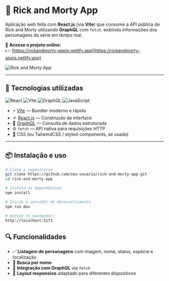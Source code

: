 # 🚀 Rick and Morty App

Aplicação web feita com **React.js** (via **Vite**) que consome a API pública de Rick and Morty utilizando **GraphQL** com `fetch`, exibindo informações dos personagens da série em tempo real.

🔗 **Acesse o projeto online:**  
👉 [https://rickandmorty-appjs.netlify.app](https://rickandmorty-appjs.netlify.app)

![Rick and Morty App](https://rickandmorty-appjs.netlify.app/assets/logo-CdNPMMJf.png) <!-- Substitua pela imagem correta, se tiver -->

---

## 🧠 Tecnologias utilizadas

![React](https://img.shields.io/badge/React-20232A?style=for-the-badge&logo=react&logoColor=61DAFB)
![Vite](https://img.shields.io/badge/Vite-646CFF?style=for-the-badge&logo=vite&logoColor=white)
![GraphQL](https://img.shields.io/badge/GraphQL-E10098?style=for-the-badge&logo=graphql&logoColor=white)
![JavaScript](https://img.shields.io/badge/JavaScript-F7DF1E?style=for-the-badge&logo=javascript&logoColor=black)

- ⚡ [Vite](https://vitejs.dev/) — Bundler moderno e rápido
- ⚛️ [React.js](https://reactjs.org/) — Construção da interface
- 🔮 [GraphQL](https://graphql.org/) — Consulta de dados estruturada
- 🌐 `fetch` — API nativa para requisições HTTP
- 💅 CSS (ou TailwindCSS / styled-components, se usado)

---

## 📦 Instalação e uso

```bash
# Clone o repositório
git clone https://github.com/seu-usuario/rick-and-morty-app.git
cd rick-and-morty-app

# Instale as dependências
npm install

# Inicie o servidor de desenvolvimento
npm run dev

# Acesse no navegador:
http://localhost:5173
```

## 🔍 Funcionalidades

- ✅ **Listagem de personagens** com imagem, nome, status, espécie e localização  
- 🔎 **Busca por nome**  
- 🚀 **Integração com GraphQL** via `fetch`  
- 📱 **Layout responsivo** adaptado para diferentes dispositivos
